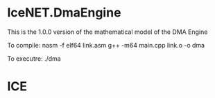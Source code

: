# IceNET.DmaEngine

This is the 1.0.0 version of the mathematical model of the DMA Engine

To compile:
nasm -f elf64 link.asm
g++ -m64 main.cpp link.o -o dma


To executre:
./dma

# ICE
